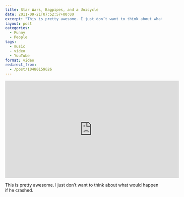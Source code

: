 ```yaml
---
title: Star Wars, Bagpipes, and a Unicycle
date: 2011-09-21T07:52:57+00:00
excerpt: "This is pretty awesome. I just don’t want to think about what would happen if he crashed."
layout: post
categories:
  - Funny
  - People
tags:
  - music
  - video
  - YouTube
format: video
redirect_from:
  - /post/10480159626
---
```

<div class="video-container">
	<iframe width="560" height="315" src="https://www.youtube.com/embed/fzBvNVNEo3U" frameborder="0" allowfullscreen></iframe>
</div>

This is pretty awesome. I just don’t want to think about what would happen if he crashed.